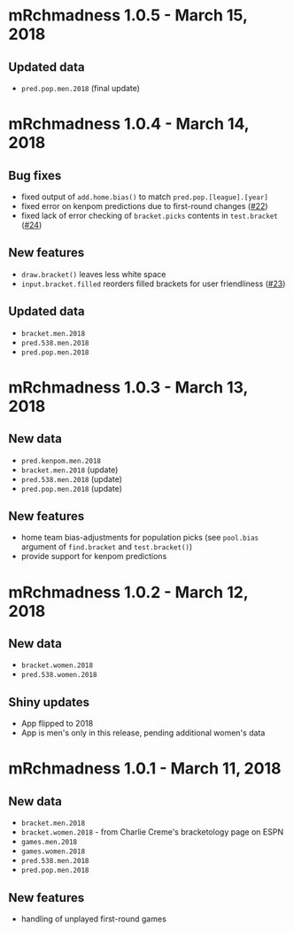 # mRchmadness 1.0.5 - March 15, 2018

## Updated data
* `pred.pop.men.2018` (final update)

# mRchmadness 1.0.4 - March 14, 2018

## Bug fixes
* fixed output of `add.home.bias()` to match `pred.pop.[league].[year]`
* fixed error on kenpom predictions due to first-round changes ([#22](https://github.com/elishayer/mRchmadness/issues/22))
* fixed lack of error checking of `bracket.picks` contents in `test.bracket` ([#24](https://github.com/elishayer/mRchmadness/issues/24))

## New features
* `draw.bracket()` leaves less white space
* `input.bracket.filled` reorders filled brackets for user friendliness ([#23](https://github.com/elishayer/mRchmadness/issues/23))

## Updated data
* `bracket.men.2018`
* `pred.538.men.2018`
* `pred.pop.men.2018`

# mRchmadness 1.0.3 - March 13, 2018

## New data
* `pred.kenpom.men.2018`
* `bracket.men.2018` (update)
* `pred.538.men.2018` (update)
* `pred.pop.men.2018` (update)

## New features
* home team bias-adjustments for population picks
  (see `pool.bias` argument of `find.bracket` and `test.bracket()`)
* provide support for kenpom predictions

# mRchmadness 1.0.2 - March 12, 2018

## New data
* `bracket.women.2018`
* `pred.538.women.2018`

## Shiny updates
* App flipped to 2018
* App is men's only in this release, pending additional women's data

# mRchmadness 1.0.1 - March 11, 2018

## New data
* `bracket.men.2018`
* `bracket.women.2018` - from Charlie Creme's bracketology page on ESPN
* `games.men.2018`
* `games.women.2018`
* `pred.538.men.2018`
* `pred.pop.men.2018`

## New features
* handling of unplayed first-round games

